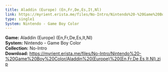 ```yaml
---
title: Aladdin (Europe) (En,Fr,De,Es,It,Nl)
link: https://myrient.erista.me/files/No-Intro/Nintendo%20-%20Game%20Boy%20Color/Aladdin%20(Europe)%20(En,Fr,De,Es,It,Nl).zip
type: single1
System: Nintendo - Game Boy Color
---
```

<b>Game:</b> Aladdin (Europe) (En,Fr,De,Es,It,Nl)<br>
<b>System:</b> Nintendo - Game Boy Color<br>
<b>Collection:</b> No-Intro<br>
<b>Download:</b> https://myrient.erista.me/files/No-Intro/Nintendo%20-%20Game%20Boy%20Color/Aladdin%20(Europe)%20(En,Fr,De,Es,It,Nl).zip